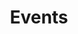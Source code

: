 ---
title: "Events"
url: "events"
description: "OpenInfra Korea Community Events"
header_transparent: true
hero:
  headings:
    heading: "Events"
    sub_heading: "Check out various events by OpenInfra Korea Community"
  background:
    background_image: "/images/photos/about/people.jpg"
    background_image_blend_mode: "overlay"
    background_gradient: true
---